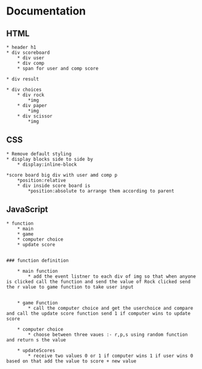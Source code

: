 # Documentation

## HTML

    * header h1
    * div scoreboard
        * div user
        * div comp
        * span for user and comp score

    * div result

    * div choices
        * div rock
            *img
        * div paper
            *img
        * div scissor
            *img

## CSS

    * Remove default styling
    * display blocks side to side by
        * display:inline-block

    *score board big div with user amd comp p
        *position:relative
        * div inside score board is
            *position:absolute to arrange them according to parent

## JavaScript

    * function
        * main
        * game
        * computer choice
        * update score


    ### function definition

        * main function
            * add the event listner to each div of img so that when anyone is clicked call the function and send the value of Rock clicked send the r value to game function to take user input


        * game Function
            * call the computer choice and get the userchoice and compare and call the update score function send 1 if computer wins to update score

        * computer choice
            * choose between three vaues :- r,p,s using random function and return s the value

        * updateScores
            * receive two values 0 or 1 if computer wins 1 if user wins 0 based on that add the value to score + new value
